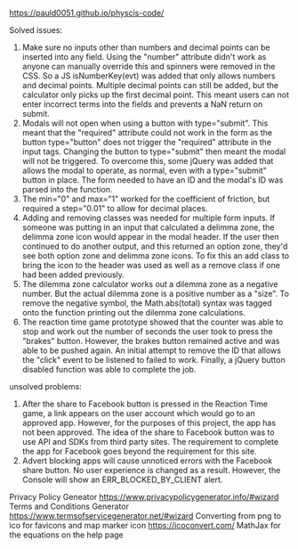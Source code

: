 https://pauld0051.github.io/physcis-code/

Solved issues:
1. Make sure no inputs other than numbers and decimal points can be inserted into any field. Using the "number" attribute didn't work as anyone can manually override this
and spinners were removed in the CSS. So a JS isNumberKey(evt) was added that only allows numbers and decimal points. Multiple decimal points can still be added, but the
calculator only picks up the first decimal point. This meant users can not enter incorrect terms into the fields and prevents a NaN return on submit. 
2. Modals will not open when using a button with type="submit". This meant that the "required" attribute could not work in the form as the button type="button" does not 
trigger the "required" attribute in the input tags. Changing the button to type="submit" then meant the modal will not be triggered. To overcome this, some jQuery was
added that allows the modal to operate, as normal, even with a type="submit" button in place. The form needed to have an ID and the modal's ID was parsed into the 
function. 
3. The min="0" and max="1" worked for the coefficient of friction, but required a step="0.01" to allow for decimal places.
4. Adding and removing classes was needed for multiple form inputs. If someone was putting in an input that calculated a delimma zone, the delimma zone icon would 
appear in the modal header. If the user then continued to do another output, and this returned an option zone, they'd see both option zone and delimma zone icons. 
To fix this an add class to bring the icon to the header was used as well as a remove class if one had been added previously. 
5. The dilemma zone calculator works out a dilemma zone as a negative number. But the actual dilemma zone is a positive number as a "size". To remove the negative symbol, 
the Math.abs(total) syntax was tagged onto the function printing out the dilemma zone calculations. 
6. The reaction time game prototype showed that the counter was able to stop and work out the number of seconds the user took to press the "brakes" button. However, the brakes
button remained active and was able to be pushed again. An initial attempt to remove the ID that allows the "click" event to be listened to failed to work. Finally, a jQuery
button disabled function was able to complete the job. 


unsolved problems:
1. After the share to Facebook button is pressed in the Reaction Time game, a link appears on the user account which would go to an approved app. However, for the purposes of
this project, the app has not been approved. The idea of the share to Facebook button was to use API and SDKs from third party sites. The requirement to complete the app for 
Facebook goes beyond the requirement for this site. 
2. Advert blocking apps will cause unnoticed errors with the Facebook share button. No user experience is changed as a result. However, the Console will show an ERR_BLOCKED_BY_CLIENT alert. 

Privacy Policy Geneator https://www.privacypolicygenerator.info/#wizard
Terms and Conditions Generator https://www.termsofservicegenerator.net/#wizard
Converting from png to ico for favicons and map marker icon https://icoconvert.com/
MathJax for the equations on the help page


